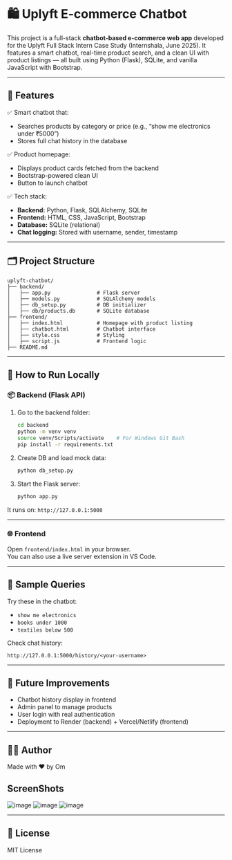 # 🛍️ Uplyft E-commerce Chatbot

This project is a full-stack **chatbot-based e-commerce web app** developed for the Uplyft Full Stack Intern Case Study (Internshala, June 2025). It features a smart chatbot, real-time product search, and a clean UI with product listings — all built using Python (Flask), SQLite, and vanilla JavaScript with Bootstrap.

---

## 🔧 Features

✅ Smart chatbot that:
- Searches products by category or price (e.g., “show me electronics under ₹5000”)
- Stores full chat history in the database

✅ Product homepage:
- Displays product cards fetched from the backend
- Bootstrap-powered clean UI
- Button to launch chatbot

✅ Tech stack:
- **Backend:** Python, Flask, SQLAlchemy, SQLite
- **Frontend:** HTML, CSS, JavaScript, Bootstrap
- **Database:** SQLite (relational)
- **Chat logging:** Stored with username, sender, timestamp

---

## 🗂️ Project Structure

```
uplyft-chatbot/
├── backend/
│   ├── app.py               # Flask server
│   ├── models.py            # SQLAlchemy models
│   ├── db_setup.py          # DB initializer
│   ├── db/products.db       # SQLite database
├── frontend/
│   ├── index.html           # Homepage with product listing
│   ├── chatbot.html         # Chatbot interface
│   ├── style.css            # Styling
│   ├── script.js            # Frontend logic
├── README.md
```

---

## 🚀 How to Run Locally

### 📦 Backend (Flask API)

1. Go to the backend folder:
   ```bash
   cd backend
   python -m venv venv
   source venv/Scripts/activate    # For Windows Git Bash
   pip install -r requirements.txt
   ```

2. Create DB and load mock data:
   ```bash
   python db_setup.py
   ```

3. Start the Flask server:
   ```bash
   python app.py
   ```

It runs on: `http://127.0.0.1:5000`

---

### 🌐 Frontend

Open `frontend/index.html` in your browser.  
You can also use a live server extension in VS Code.

---

## 🧪 Sample Queries

Try these in the chatbot:
- `show me electronics`
- `books under 1000`
- `textiles below 500`

Check chat history:
```
http://127.0.0.1:5000/history/<your-username>
```

---

## 📝 Future Improvements

- Chatbot history display in frontend
- Admin panel to manage products
- User login with real authentication
- Deployment to Render (backend) + Vercel/Netlify (frontend)

---

## 👨‍💻 Author

Made with ❤️ by Om

## ScreenShots

![image](https://github.com/user-attachments/assets/e96fef01-5739-4df6-a678-276355ddfab6)
![image](https://github.com/user-attachments/assets/599c3290-ebf8-4401-9d9f-d7b3d2db055d)
![image](https://github.com/user-attachments/assets/5e8f342b-1874-4802-93e1-7d6d4d984ff1)


---

## 📜 License

MIT License
